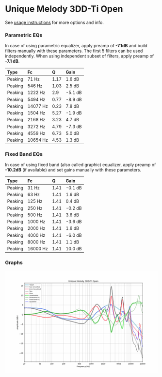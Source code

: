 # Unique Melody 3DD-Ti Open
See [usage instructions](https://github.com/jaakkopasanen/AutoEq#usage) for more options and info.

### Parametric EQs
In case of using parametric equalizer, apply preamp of **-7.1dB** and build filters manually
with these parameters. The first 5 filters can be used independently.
When using independent subset of filters, apply preamp of **-7.1 dB**.

| Type    | Fc       |    Q | Gain    |
|:--------|:---------|:-----|:--------|
| Peaking | 71 Hz    | 1.17 | 1.6 dB  |
| Peaking | 546 Hz   | 1.03 | 2.5 dB  |
| Peaking | 1222 Hz  | 2.9  | -5.1 dB |
| Peaking | 5494 Hz  | 0.77 | -8.9 dB |
| Peaking | 14077 Hz | 0.23 | 7.8 dB  |
| Peaking | 1504 Hz  | 5.27 | -1.9 dB |
| Peaking | 2168 Hz  | 3.23 | 4.7 dB  |
| Peaking | 3272 Hz  | 4.79 | -7.3 dB |
| Peaking | 4559 Hz  | 6.73 | 5.0 dB  |
| Peaking | 10654 Hz | 4.53 | 1.3 dB  |

### Fixed Band EQs
In case of using fixed band (also called graphic) equalizer, apply preamp of **-10.2dB**
(if available) and set gains manually with these parameters.

| Type    | Fc       |    Q | Gain    |
|:--------|:---------|:-----|:--------|
| Peaking | 31 Hz    | 1.41 | -0.1 dB |
| Peaking | 63 Hz    | 1.41 | 1.6 dB  |
| Peaking | 125 Hz   | 1.41 | 0.4 dB  |
| Peaking | 250 Hz   | 1.41 | -0.2 dB |
| Peaking | 500 Hz   | 1.41 | 3.6 dB  |
| Peaking | 1000 Hz  | 1.41 | -3.6 dB |
| Peaking | 2000 Hz  | 1.41 | 1.6 dB  |
| Peaking | 4000 Hz  | 1.41 | -6.0 dB |
| Peaking | 8000 Hz  | 1.41 | 1.1 dB  |
| Peaking | 16000 Hz | 1.41 | 10.0 dB |

### Graphs
![](./Unique%20Melody%203DD-Ti%20Open.png)